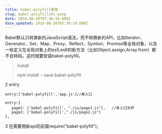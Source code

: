 ```yaml
---
title: babel-polyfill使用
slug: babel-polyfillshi-yong
date: 2016-08-26T07:36:19.000Z
date_updated: 2016-08-26T07:36:19.000Z
---
```


Babel默认只转换新的JavaScript语法，而不转换新的API，比如Iterator、Generator、Set、Map、Proxy、Reflect、Symbol、Promise等全局对象，以及一些定义在全局对象上的es5,es6的新方法（比如Object.assign,Array.from）都不会转码。这时就要安装babel-polyfill。

> install
> 
> npm install --save babel-polyfill

2 entry

    entry:['babel-polyfill','app.js']//单入口
    
    entry:{
       page1: ['babel-polyfill', "./js/page1.js"],   //多人口文件
       page2: ['babel-polyfill',"./js/page2.js"]
    },
    

3 在需要用新api的前面require("babel-polyfill");
